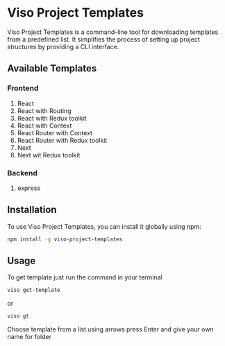 # Viso Project Templates

Viso Project Templates is a command-line tool for downloading templates from a predefined list. It simplifies the process of setting up project structures by providing a CLI interface.


## Available Templates

### Frontend

1. React
2. React with Routing
3. React with Redux toolkit
4. React with Context
5. React Router with Context
6. React Router with Redux toolkit
7. Next
8. Next wit Redux toolkit

### Backend
1. express

## Installation

To use Viso Project Templates, you can install it globally using npm:

```bash
npm install -g viso-project-templates
```

## Usage

To get template just run the command in your terminal

```bash
viso get-template
```
or 
```bash
viso gt
```

Choose template from a list using arrows
press Enter and give your own name for folder
